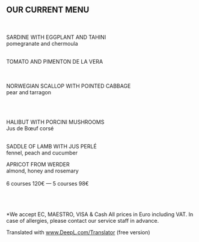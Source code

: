 ## OUR CURRENT MENU
<br>
<br>
SARDINE WITH EGGPLANT AND TAHINI<br>
pomegranate and chermoula
<br>
<br>


TOMATO AND PIMENTON DE LA VERA<br> 
<br>
<br>


NORWEGIAN SCALLOP WITH POINTED CABBAGE<br>
pear and tarragon

<br>
<br>

HALIBUT WITH PORCINI MUSHROOMS<br> 
Jus de Bœuf corsé
<br>
<br>

SADDLE OF LAMB WITH JUS PERLÉ<br>
fennel, peach and cucumber



APRICOT FROM WERDER <br>
almond, honey and rosemary 
<br>
<br>
6 courses 120€ — 5 courses 98€ 

<br>
<br>
<br>
*We accept EC, MAESTRO, VISA & Cash
All prices in Euro including VAT. 
In case of allergies, please contact our service staff in advance.

Translated with www.DeepL.com/Translator (free version)
